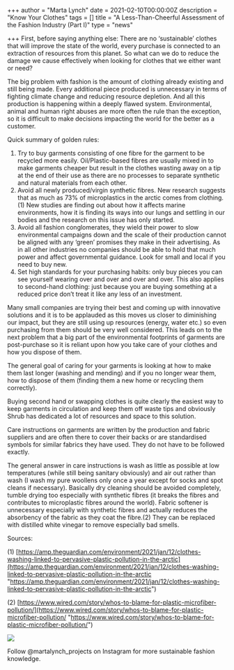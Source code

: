 +++
author = "Marta Lynch"
date = 2021-02-10T00:00:00Z
description = "Know Your Clothes"
tags = []
title = "A Less-Than-Cheerful Assessment of the Fashion Industry (Part I)"
type = "news"

+++
First, before saying anything else: There are no ‘sustainable’ clothes that will improve the state of the world, every purchase is connected to an extraction of resources from this planet. So what can we do to reduce the damage we cause effectively when looking for clothes that we either want or need?

The big problem with fashion is the amount of clothing already existing and still being made. Every additional piece produced is unnecessary in terms of fighting climate change and reducing resource depletion. And all this production is happening within a deeply flawed system. Environmental, animal and human right abuses are more often the rule than the exception, so it is difficult to make decisions impacting the world for the better as a customer.

Quick summary of golden rules:

1. Try to buy garments consisting of one fibre for the garment to be recycled more easily. Oil/Plastic-based fibres are usually mixed in to make garments cheaper but result in the clothes wasting away on a tip at the end of their use as there are no processes to separate synthetic and natural materials from each other.
2. Avoid all newly produced/virgin synthetic fibres. New research suggests that as much as 73% of microplastics in the arctic comes from clothing.(1) New studies are finding out about how it affects marine environments, how it is finding its ways into our lungs and settling in our bodies and the research on this issue has only started.
3. Avoid all fashion conglomerates, they wield their power to slow environmental campaigns down and the scale of their production cannot be aligned with any ‘green’ promises they make in their advertising. As in all other industries no companies should be able to hold that much power and affect governmental guidance. Look for small and local if you need to buy new.
4. Set high standards for your purchasing habits: only buy pieces you can see yourself wearing over and over and over and over. This also applies to second-hand clothing: just because you are buying something at a reduced price don’t treat it like any less of an investment.

Many small companies are trying their best and coming up with innovative solutions and it is to be applauded as this moves us closer to diminishing our impact, but they are still using up resources (energy, water etc.) so even purchasing from them should be very well considered. This leads on to the next problem that a big part of the environmental footprints of garments are post-purchase so it is reliant upon how you take care of your clothes and how you dispose of them.

The general goal of caring for your garments is looking at how to make them last longer (washing and mending) and if you no longer wear them, how to dispose of them (finding them a new home or recycling them correctly).

Buying second hand or swapping clothes is quite clearly the easiest way to keep garments in circulation and keep them off waste tips and obviously Shrub has dedicated a lot of resources and space to this solution.

Care instructions on garments are written by the production and fabric suppliers and are often there to cover their backs or are standardised symbols for similar fabrics they have used. They do not have to be followed exactly.

The general answer in care instructions is wash as little as possible at low temperatures (while still being sanitary obviously) and air out rather than wash (I wash my pure woollens only once a year except for socks and spot cleans if necessary). Basically dry cleaning should be avoided completely, tumble drying too especially with synthetic fibres (it breaks the fibres and contributes to microplastic fibres around the world). Fabric softener is unnecessary especially with synthetic fibres and actually reduces the absorbency of the fabric as they coat the fibre.(2) They can be replaced with distilled white vinegar to remove especially bad smells.

Sources:

(1) [https://amp.theguardian.com/environment/2021/jan/12/clothes-washing-linked-to-pervasive-plastic-pollution-in-the-arctic](https://amp.theguardian.com/environment/2021/jan/12/clothes-washing-linked-to-pervasive-plastic-pollution-in-the-arctic "https://amp.theguardian.com/environment/2021/jan/12/clothes-washing-linked-to-pervasive-plastic-pollution-in-the-arctic")

(2) [https://www.wired.com/story/whos-to-blame-for-plastic-microfiber-pollution/](https://www.wired.com/story/whos-to-blame-for-plastic-microfiber-pollution/ "https://www.wired.com/story/whos-to-blame-for-plastic-microfiber-pollution/")

![](https://res.cloudinary.com/shrub-co-op/image/upload/v1612961328/shrubcoop.org/media/marta_dobyre.png)

Follow @martalynch_projects on Instagram for more sustainable fashion knowledge.